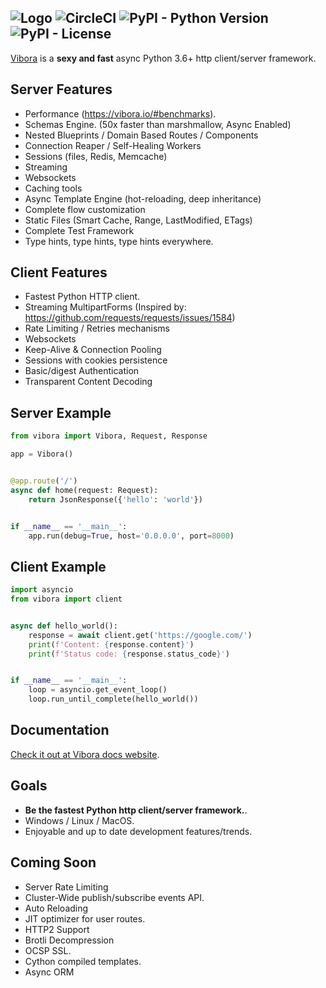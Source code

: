 ![Logo](https://image.ibb.co/eZoaud/logogit.png)
![CircleCI](https://img.shields.io/circleci/project/github/vibora-io/vibora.svg)
![PyPI - Python Version](https://img.shields.io/pypi/pyversions/Vibora.svg)
![PyPI - License](https://img.shields.io/pypi/l/Vibora.svg)
-----------------------------------------------------------

[Vibora](https://vibora.io) is a **sexy and fast** async Python 3.6+ http client/server framework.


Server Features
---------------
* Performance (https://vibora.io/#benchmarks).
* Schemas Engine. (50x faster than marshmallow, Async Enabled)
* Nested Blueprints / Domain Based Routes / Components
* Connection Reaper / Self-Healing Workers
* Sessions (files, Redis, Memcache)
* Streaming
* Websockets
* Caching tools
* Async Template Engine (hot-reloading, deep inheritance)
* Complete flow customization
* Static Files (Smart Cache, Range, LastModified, ETags)
* Complete Test Framework
* Type hints, type hints, type hints everywhere.


Client Features
---------------
* Fastest Python HTTP client.
* Streaming MultipartForms (Inspired by: https://github.com/requests/requests/issues/1584)
* Rate Limiting / Retries mechanisms
* Websockets
* Keep-Alive & Connection Pooling
* Sessions with cookies persistence
* Basic/digest Authentication
* Transparent Content Decoding


Server Example
--------------
```python
from vibora import Vibora, Request, Response

app = Vibora()


@app.route('/')
async def home(request: Request):
    return JsonResponse({'hello': 'world'})


if __name__ == '__main__':
    app.run(debug=True, host='0.0.0.0', port=8000)
```

Client Example
--------------

```python
import asyncio
from vibora import client


async def hello_world():
    response = await client.get('https://google.com/')
    print(f'Content: {response.content}')
    print(f'Status code: {response.status_code}')


if __name__ == '__main__':
    loop = asyncio.get_event_loop()
    loop.run_until_complete(hello_world())
```

Documentation
-------------
[Check it out at Vibora docs website](https://docs.vibora.io/docs).


Goals
-----
* **Be the fastest Python http client/server framework.**.
* Windows / Linux / MacOS.
* Enjoyable and up to date development features/trends.


Coming Soon
-----------
* Server Rate Limiting
* Cluster-Wide publish/subscribe events API.
* Auto Reloading
* JIT optimizer for user routes.
* HTTP2 Support
* Brotli Decompression
* OCSP SSL.
* Cython compiled templates.
* Async ORM

